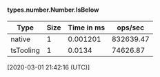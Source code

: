 #### types.number.Number.IsBelow

| Type | Size       | Time in ms | ops/sec |
|------|------------|------------|---------|
| native | 1 | 0.001201 | 832639.47 |
| tsTooling | 1 | 0.0134 | 74626.87 |

[2020-03-01 21:42:16 (UTC)]
